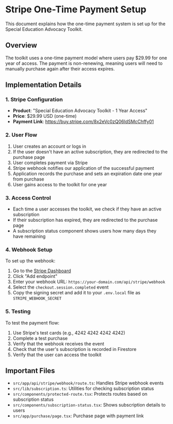 # Stripe One-Time Payment Setup

This document explains how the one-time payment system is set up for the Special Education Advocacy Toolkit.

## Overview

The toolkit uses a one-time payment model where users pay $29.99 for one year of access. The payment is non-renewing, meaning users will need to manually purchase again after their access expires.

## Implementation Details

### 1. Stripe Configuration

- **Product**: "Special Education Advocacy Toolkit - 1 Year Access"
- **Price**: $29.99 USD (one-time)
- **Payment Link**: https://buy.stripe.com/8x2eVc0zQ06ldSMcChffy01

### 2. User Flow

1. User creates an account or logs in
2. If the user doesn't have an active subscription, they are redirected to the purchase page
3. User completes payment via Stripe
4. Stripe webhook notifies our application of the successful payment
5. Application records the purchase and sets an expiration date one year from purchase
6. User gains access to the toolkit for one year

### 3. Access Control

- Each time a user accesses the toolkit, we check if they have an active subscription
- If their subscription has expired, they are redirected to the purchase page
- A subscription status component shows users how many days they have remaining

### 4. Webhook Setup

To set up the webhook:

1. Go to the [Stripe Dashboard](https://dashboard.stripe.com/webhooks)
2. Click "Add endpoint"
3. Enter your webhook URL: `https://your-domain.com/api/stripe/webhook`
4. Select the `checkout.session.completed` event
5. Copy the signing secret and add it to your `.env.local` file as `STRIPE_WEBHOOK_SECRET`

### 5. Testing

To test the payment flow:

1. Use Stripe's test cards (e.g., 4242 4242 4242 4242)
2. Complete a test purchase
3. Verify that the webhook receives the event
4. Check that the user's subscription is recorded in Firestore
5. Verify that the user can access the toolkit

## Important Files

- `src/app/api/stripe/webhook/route.ts`: Handles Stripe webhook events
- `src/lib/subscription.ts`: Utilities for checking subscription status
- `src/components/protected-route.tsx`: Protects routes based on subscription status
- `src/components/subscription-status.tsx`: Shows subscription details to users
- `src/app/purchase/page.tsx`: Purchase page with payment link